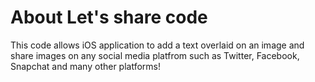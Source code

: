 # About Let's share code
This code allows iOS application to add a text overlaid on an image and share images on any social media platfrom such as Twitter, Facebook, Snapchat and many other platforms!
